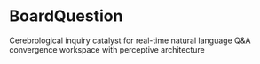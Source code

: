 # BoardQuestion
Cerebrological inquiry catalyst for real-time natural language Q&amp;A convergence workspace with perceptive architecture
